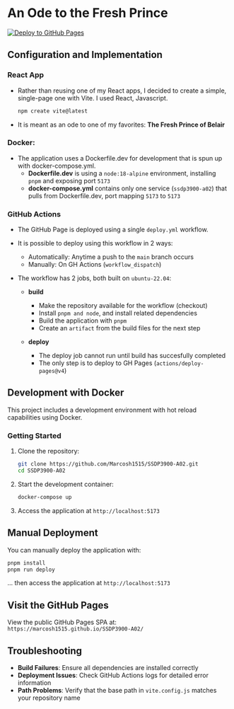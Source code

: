# An Ode to the Fresh Prince

[![Deploy to GitHub Pages](https://github.com/Marcosh1515/SSDP3900-A02/actions/workflows/deploy.yml/badge.svg)](https://github.com/Marcosh1515/SSDP0039-A02/actions/workflows/deploy.yml)

## Configuration and Implementation

### React App

- Rather than reusing one of my React apps, I decided to create a simple, single-page one with Vite. I used React, Javascript.

  ```bash
  npm create vite@latest
  ```

- It is meant as an ode to one of my favorites: **The Fresh Prince of Belair**

### Docker:

- The application uses a Dockerfile.dev for development that is spun up with docker-compose.yml.
  - **Dockerfile.dev** is using a `node:18-alpine` environment, installing `pnpm` and exposing port `5173`
  - **docker-compose.yml** contains only one service (`ssdp3900-a02`) that pulls from Dockerfile.dev, port mapping `5173` to `5173`

### GitHub Actions

- The GitHub Page is deployed using a single `deploy.yml` workflow.
- It is possible to deploy using this workflow in 2 ways:
  - Automatically: Anytime a push to the `main` branch occurs
  - Manually: On GH Actions (`workflow_dispatch`)
- The workflow has 2 jobs, both built on `ubuntu-22.04`:

  - **build**

    - Make the repository available for the workflow (checkout)
    - Install `pnpm and node`, and install related dependencies
    - Build the application with `pnpm`
    - Create an `artifact` from the build files for the next step

  - **deploy**
    - The deploy job cannot run until build has succesfully completed
    - The only step is to deploy to GH Pages (`actions/deploy-pages@v4`)

## Development with Docker

This project includes a development environment with hot reload capabilities using Docker.

### Getting Started

1. Clone the repository:

   ```bash
   git clone https://github.com/Marcosh1515/SSDP3900-A02.git
   cd SSDP3900-A02
   ```

2. Start the development container:

   ```bash
   docker-compose up
   ```

3. Access the application at `http://localhost:5173`

## Manual Deployment

You can manually deploy the application with:

```bash
pnpm install
pnpm run deploy
```

... then access the application at `http://localhost:5173`

## Visit the GitHub Pages

View the public GitHub Pages SPA at: `https://marcosh1515.github.io/SSDP3900-A02/`

## Troubleshooting

- **Build Failures**: Ensure all dependencies are installed correctly
- **Deployment Issues**: Check GitHub Actions logs for detailed error information
- **Path Problems**: Verify that the base path in `vite.config.js` matches your repository name
